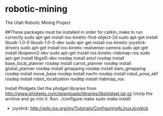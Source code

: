 # robotic-mining
The Utah Robotic Mining Project

##These packages must be installed in order for catkin_make to run correctly
sudo apt-get install ros-kinetic-find-object-2d
sudo apt-get install libusb-1.0-0 libusb-1.0-0-dev
sudo apt-get install ros-kinetic-joystick-drivers
sudo apt-get install ros-kinetic-realsense-camera
sudo apt-get install libopenni2-dev
sudo apt-get install ros-kinetic-rtabmap-ros
sudo apt-get install libgsl0-dev
rosdep install amcl
rosdep install base_local_planner
rosdep install carrot_planner
rosdep install global_planner
rosdep install gmapping
rosdep install slam_gmapping
rosdep install move_base
rosdep install navfn
rosdep install robot_pose_ekf
rosdep install robot_localization
rosdep install rtabmap_ros

Install Phidgets
Get the phidget libraries from http://www.phidgets.com/downloads/libraries/libphidget.tar.gz
Unzip the archive and go into it.
Run: ./configure
make
sudo make install

* joystick: http://wiki.ros.org/joy/Tutorials/ConfiguringALinuxJoystick

